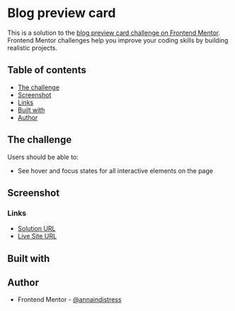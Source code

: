 # Blog preview card

This is a solution to the [blog preview card challenge on Frontend Mentor](https://www.frontendmentor.io/challenges/blog-preview-card-ckPaj01IcS). Frontend Mentor challenges help you improve your coding skills by building realistic projects.

## Table of contents

- [The challenge](#the-challenge)
- [Screenshot](#screenshot)
- [Links](#links)
- [Built with](#built-with)
- [Author](#author)

## The challenge

Users should be able to:

- See hover and focus states for all interactive elements on the page

## Screenshot

### Links

- [Solution URL](https://github.com/annaindistress/frontend-mentor-blog-preview-card)
- [Live Site URL](https://annaindistress.github.io/frontend-mentor-blog-preview-card/)

## Built with

## Author

- Frontend Mentor - [@annaindistress](https://www.frontendmentor.io/profile/annaindistress)

